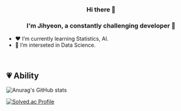 ### <div align="center">Hi there 👋
### <div align="center">I'm Jihyeon, a constantly challenging developer 🥰</div>  

-  ❤️ I’m currently learning Statistics, AI.  
-  🧡 I’m interseted in Data Science.  

<br/>  

## 💗 Ability  
![Anurag's GitHub stats](https://github-readme-stats.vercel.app/api?username=jihyeon4028&&show_icons=true&theme=prussian) 

[![Solved.ac Profile](http://mazassumnida.wtf/api/generate_badge?boj=jihyeon428)](https://solved.ac/jihyeon428)
